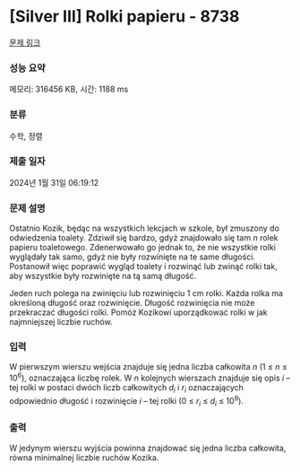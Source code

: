 # [Silver III] Rolki papieru - 8738 

[문제 링크](https://www.acmicpc.net/problem/8738) 

### 성능 요약

메모리: 316456 KB, 시간: 1188 ms

### 분류

수학, 정렬

### 제출 일자

2024년 1월 31일 06:19:12

### 문제 설명

<p>Ostatnio Kozik, będąc na wszystkich lekcjach w szkole, był zmuszony do odwiedzenia toalety. Zdziwił się bardzo, gdyż znajdowało się tam <em>n</em> rolek papieru toaletowego. Zdenerwowało go jednak to, że nie wszystkie rolki wyglądały tak samo, gdyż nie były rozwinięte na te same długości. Postanowił więc poprawić wygląd toalety i rozwinąć lub zwinąć rolki tak, aby wszystkie były rozwinięte na tą samą długość.</p>

<p>Jeden ruch polega na zwinięciu lub rozwinięciu 1 cm rolki. Każda rolka ma określoną długość oraz rozwinięcie. Długość rozwinięcia nie może przekraczać długości rolki. Pomóż Kozikowi uporządkować rolki w jak najmniejszej liczbie ruchów.</p>

### 입력 

 <p>W pierwszym wierszu wejścia znajduje się jedna liczba całkowita <em>n</em> (1 ≤ <em>n</em> ≤ 10<sup>6</sup>), oznaczająca liczbę rolek. W <em>n</em> kolejnych wierszach znajduje się opis <em>i</em> – tej rolki w postaci dwóch liczb całkowitych <em>d<sub>i</sub></em> i <em>r<sub>i</sub></em> oznaczających odpowiednio długość i rozwinięcie <em>i</em> – tej rolki (0 ≤ <em>r<sub>i</sub></em> ≤ <em>d<sub>i</sub></em> ≤ 10<sup>9</sup>).</p>

### 출력 

 <p>W jedynym wierszu wyjścia powinna znajdować się jedna liczba całkowita, równa minimalnej liczbie ruchów Kozika.</p>

